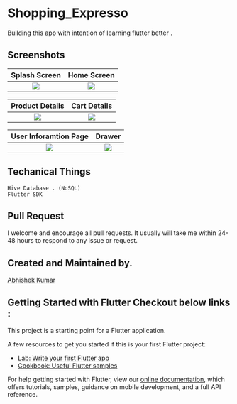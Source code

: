 # Shopping_Expresso

Building this app with intention of learning flutter better .

## Screenshots
 Splash Screen             |   Home Screen 
:-------------------------:|:-------------------------:
![](https://github.com/iamabhishek229313/Shopping_Expresso/blob/master/Screenshots/SplashScreen.jpg?raw=true)|![](https://github.com/iamabhishek229313/Shopping_Expresso/blob/master/Screenshots/Home.jpg?raw=true)

 Product Details           |   Cart Details 
:-------------------------:|:-------------------------:
![](https://github.com/iamabhishek229313/Shopping_Expresso/blob/master/Screenshots/ProductDetail.jpg?raw=true)|![](https://github.com/iamabhishek229313/Shopping_Expresso/blob/master/Screenshots/Cart.jpg?raw=true)

 User Inforamtion Page     |   Drawer 
:-------------------------:|:-------------------------:
![](https://github.com/iamabhishek229313/Shopping_Expresso/blob/master/Screenshots/About.jpg?raw=true)|![](https://github.com/iamabhishek229313/Shopping_Expresso/blob/master/Screenshots/Drawer.jpg?raw=true)

## Techanical Things
```
Hive Database . (NoSQL)
Flutter SDK 
```

## Pull Request 
I welcome and encourage all pull requests. It usually will take me within 24-48 hours to respond to any issue or request.

## Created and Maintained by.
[Abhishek Kumar](https://github.com/iamabhishek229313)

## Getting Started with Flutter Checkout below links :

This project is a starting point for a Flutter application.

A few resources to get you started if this is your first Flutter project:

- [Lab: Write your first Flutter app](https://flutter.dev/docs/get-started/codelab)
- [Cookbook: Useful Flutter samples](https://flutter.dev/docs/cookbook)

For help getting started with Flutter, view our
[online documentation](https://flutter.dev/docs), which offers tutorials,
samples, guidance on mobile development, and a full API reference.
